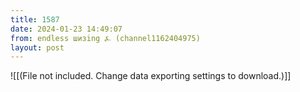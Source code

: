 ```yaml
---
title: 1587
date: 2024-01-23 14:49:07
from: endless шизing ⍼ (channel1162404975)
layout: post
---
```


![[(File not included. Change data exporting settings to download.)]]


